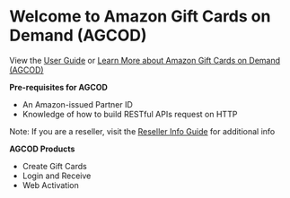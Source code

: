 # Welcome to Amazon Gift Cards on Demand (AGCOD)

View the <a href='https://github.com/incentives-api/agcod/wiki/User-Guide'>User Guide</a> or <a href='https://www.amazon.com/gift-card-api/b?ie=UTF8&node=15243199011'>Learn More about Amazon Gift Cards on Demand (AGCOD)</a>

<b>Pre-requisites for AGCOD</b>
- An Amazon-issued Partner ID
- Knowledge of how to build RESTful APIs request on HTTP

Note: If you are a reseller, visit the <a href="https://github.com/incentives-api/agcod/wiki/User-Guide#Reseller">Reseller Info Guide</a> for additional info

<b>AGCOD Products</b>
- Create Gift Cards
- Login and Receive
- Web Activation
